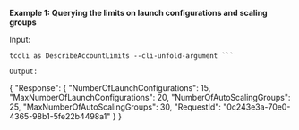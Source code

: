 **Example 1: Querying the limits on launch configurations and scaling groups**



Input: 

```
tccli as DescribeAccountLimits --cli-unfold-argument ```

Output: 
```
{
    "Response": {
        "NumberOfLaunchConfigurations": 15,
        "MaxNumberOfLaunchConfigurations": 20,
        "NumberOfAutoScalingGroups": 25,
        "MaxNumberOfAutoScalingGroups": 30,
        "RequestId": "0c243e3a-70e0-4365-98b1-5fe22b4498a1"
    }
}
```

